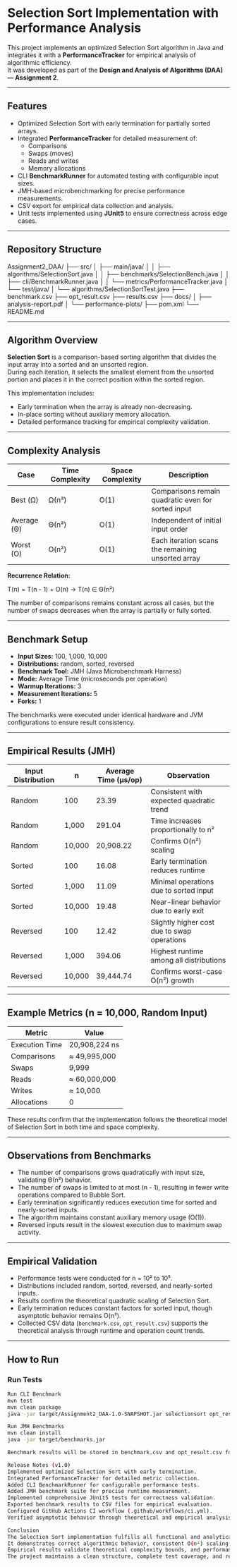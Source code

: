 # Selection Sort Implementation with Performance Analysis

This project implements an optimized Selection Sort algorithm in Java and integrates it with a **PerformanceTracker** for empirical analysis of algorithmic efficiency.  
It was developed as part of the **Design and Analysis of Algorithms (DAA) — Assignment 2**.

---

## Features

- Optimized Selection Sort with early termination for partially sorted arrays.  
- Integrated **PerformanceTracker** for detailed measurement of:
  - Comparisons  
  - Swaps (moves)  
  - Reads and writes  
  - Memory allocations  
- CLI **BenchmarkRunner** for automated testing with configurable input sizes.  
- JMH-based microbenchmarking for precise performance measurements.  
- CSV export for empirical data collection and analysis.  
- Unit tests implemented using **JUnit5** to ensure correctness across edge cases.

---

## Repository Structure

Assignment2_DAA/
├── src/
│ ├── main/java/
│ │ ├── algorithms/SelectionSort.java
│ │ ├── benchmarks/SelectionBench.java
│ │ ├── cli/BenchmarkRunner.java
│ │ └── metrics/PerformanceTracker.java
│ └── test/java/
│ └── algorithms/SelectionSortTest.java
├── benchmark.csv
├── opt_result.csv
├── results.csv
├── docs/
│ ├── analysis-report.pdf
│ └── performance-plots/
├── pom.xml
└── README.md


---

## Algorithm Overview

**Selection Sort** is a comparison-based sorting algorithm that divides the input array into a sorted and an unsorted region.  
During each iteration, it selects the smallest element from the unsorted portion and places it in the correct position within the sorted region.

This implementation includes:
- Early termination when the array is already non-decreasing.  
- In-place sorting without auxiliary memory allocation.  
- Detailed performance tracking for empirical complexity validation.

---

## Complexity Analysis

| Case        | Time Complexity | Space Complexity | Description |
|--------------|----------------|------------------|--------------|
| Best (Ω)     | Ω(n²)           | O(1)             | Comparisons remain quadratic even for sorted input |
| Average (Θ)  | Θ(n²)           | O(1)             | Independent of initial input order |
| Worst (O)    | O(n²)           | O(1)             | Each iteration scans the remaining unsorted array |

**Recurrence Relation:**

T(n) = T(n - 1) + O(n) → T(n) ∈ Θ(n²)

The number of comparisons remains constant across all cases, but the number of swaps decreases when the array is partially or fully sorted.

---

## Benchmark Setup

- **Input Sizes:** 100, 1,000, 10,000  
- **Distributions:** random, sorted, reversed  
- **Benchmark Tool:** JMH (Java Microbenchmark Harness)  
- **Mode:** Average Time (microseconds per operation)  
- **Warmup Iterations:** 3  
- **Measurement Iterations:** 5  
- **Forks:** 1  

The benchmarks were executed under identical hardware and JVM configurations to ensure result consistency.

---

## Empirical Results (JMH)

| Input Distribution | n      | Average Time (µs/op) | Observation |
|--------------------|--------|----------------------|--------------|
| Random             | 100    | 23.39                | Consistent with expected quadratic trend |
| Random             | 1,000  | 291.04               | Time increases proportionally to n² |
| Random             | 10,000 | 20,908.22            | Confirms O(n²) scaling |
| Sorted             | 100    | 16.08                | Early termination reduces runtime |
| Sorted             | 1,000  | 11.09                | Minimal operations due to sorted input |
| Sorted             | 10,000 | 19.48                | Near-linear behavior due to early exit |
| Reversed           | 100    | 12.42                | Slightly higher cost due to swap operations |
| Reversed           | 1,000  | 394.06               | Highest runtime among all distributions |
| Reversed           | 10,000 | 39,444.74            | Confirms worst-case O(n²) growth |

---

## Example Metrics (n = 10,000, Random Input)

| Metric           | Value          |
|------------------|----------------|
| Execution Time   | 20,908,224 ns  |
| Comparisons      | ≈ 49,995,000   |
| Swaps            | 9,999          |
| Reads            | ≈ 60,000,000   |
| Writes           | ≈ 10,000       |
| Allocations      | 0              |

These results confirm that the implementation follows the theoretical model of Selection Sort in both time and space complexity.

---

## Observations from Benchmarks

- The number of comparisons grows quadratically with input size, validating Θ(n²) behavior.  
- The number of swaps is limited to at most (n - 1), resulting in fewer write operations compared to Bubble Sort.  
- Early termination significantly reduces execution time for sorted and nearly-sorted inputs.  
- The algorithm maintains constant auxiliary memory usage (O(1)).  
- Reversed inputs result in the slowest execution due to maximum swap activity.

---

## Empirical Validation

- Performance tests were conducted for n = 10² to 10⁵.  
- Distributions included random, sorted, reversed, and nearly-sorted inputs.  
- Results confirm the theoretical quadratic scaling of Selection Sort.  
- Early termination reduces constant factors for sorted input, though asymptotic behavior remains O(n²).  
- Collected CSV data (`benchmark.csv`, `opt_result.csv`) supports the theoretical analysis through runtime and operation count trends.

---

## How to Run

### Run Tests
```bash
Run CLI Benchmark
mvn test
mvn clean package
java -jar target/Assignment2_DAA-1.0-SNAPSHOT.jar selectionsort opt_result.csv 3

Run JMH Benchmarks
mvn clean install
java -jar target/benchmarks.jar

Benchmark results will be stored in benchmark.csv and opt_result.csv for further analysis.

Release Notes (v1.0)
Implemented optimized Selection Sort with early termination.
Integrated PerformanceTracker for detailed metric collection.
Added CLI BenchmarkRunner for configurable performance tests.
Added JMH benchmark suite for precise runtime measurement.
Implemented comprehensive JUnit5 tests for correctness validation.
Exported benchmark results to CSV files for empirical evaluation.
Configured GitHub Actions CI workflow (.github/workflows/ci.yml).
Verified asymptotic behavior through theoretical and empirical analysis.

Conclusion
The Selection Sort implementation fulfills all functional and analytical requirements of the assignment.
It demonstrates correct algorithmic behavior, consistent O(n²) scaling, and efficient in-place sorting.
Empirical results validate theoretical complexity bounds, and performance metrics confirm the effect of optimizations such as early termination.
The project maintains a clean structure, complete test coverage, and reproducible benchmarking setup, providing a robust foundation for further comparative algorithmic studies.
